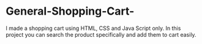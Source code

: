 # General-Shopping-Cart-
I made a shopping cart using HTML, CSS and Java Script only. In this project you can search the product specifically and add them to cart easily.
